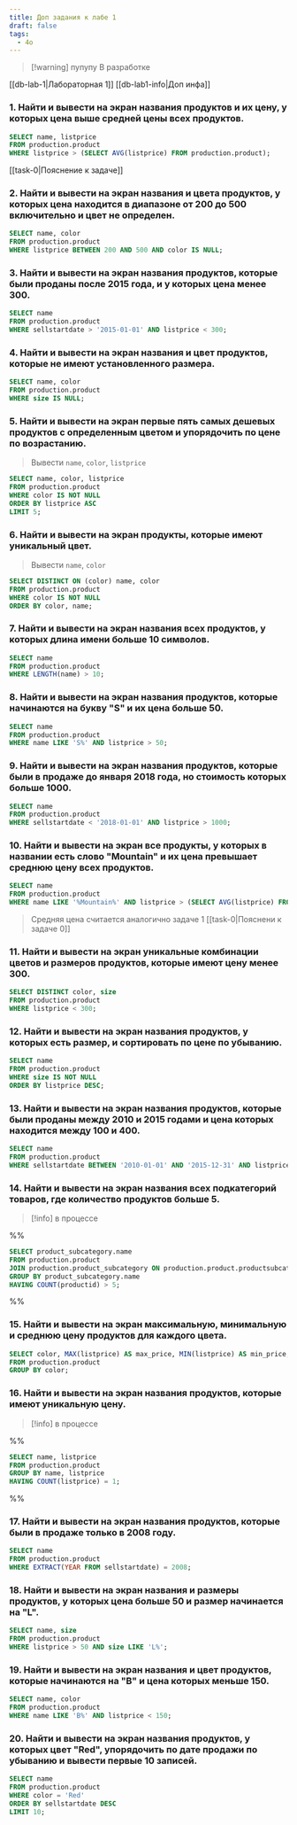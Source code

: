 ```yaml
---
title: Доп задания к лабе 1
draft: false
tags:
  - 4o
---
```


> [!warning] пупупу
> В разработке

[[db-lab-1|Лабораторная 1]]
[[db-lab1-info|Доп инфа]]

### 1. Найти и вывести на экран названия продуктов и их цену, у которых цена выше средней цены всех продуктов.

```sql
SELECT name, listprice
FROM production.product
WHERE listprice > (SELECT AVG(listprice) FROM production.product);
```
[[task-0|Пояснение к задаче]]

### 2. Найти и вывести на экран названия и цвета продуктов, у которых цена находится в диапазоне от 200 до 500 включительно и цвет не определен.

```sql
SELECT name, color
FROM production.product
WHERE listprice BETWEEN 200 AND 500 AND color IS NULL;
```

### 3. Найти и вывести на экран названия продуктов, которые были проданы после 2015 года, и у которых цена менее 300.

```sql
SELECT name
FROM production.product
WHERE sellstartdate > '2015-01-01' AND listprice < 300;
```

### 4. Найти и вывести на экран названия и цвет продуктов, которые не имеют установленного размера.

```sql
SELECT name, color
FROM production.product
WHERE size IS NULL;
```

### 5. Найти и вывести на экран первые пять самых дешевых продуктов с определенным цветом и упорядочить по цене по возрастанию.
> Вывести `name`, `color`, `listprice`

```sql
SELECT name, color, listprice
FROM production.product
WHERE color IS NOT NULL
ORDER BY listprice ASC
LIMIT 5;
```

### 6. Найти и вывести на экран продукты, которые имеют уникальный цвет.
> Вывести `name`, `color`

```sql
SELECT DISTINCT ON (color) name, color
FROM production.product
WHERE color IS NOT NULL
ORDER BY color, name;
```

### 7. Найти и вывести на экран названия всех продуктов, у которых длина имени больше 10 символов.

```sql
SELECT name
FROM production.product
WHERE LENGTH(name) > 10;
```

### 8. Найти и вывести на экран названия продуктов, которые начинаются на букву "S" и их цена больше 50.

```sql
SELECT name
FROM production.product
WHERE name LIKE 'S%' AND listprice > 50;
```

### 9. Найти и вывести на экран названия продуктов, которые были в продаже до января 2018 года, но стоимость которых больше 1000.

```sql
SELECT name
FROM production.product
WHERE sellstartdate < '2018-01-01' AND listprice > 1000;
```

### 10. Найти и вывести на экран все продукты, у которых в названии есть слово "Mountain" и их цена превышает среднюю цену всех продуктов.

```sql
SELECT name
FROM production.product
WHERE name LIKE '%Mountain%' AND listprice > (SELECT AVG(listprice) FROM production.product);
```
>Средняя цена считается аналогично задаче 1 [[task-0|Пояснени к задаче 0]]

### 11. Найти и вывести на экран уникальные комбинации цветов и размеров продуктов, которые имеют цену менее 300.

```sql
SELECT DISTINCT color, size
FROM production.product
WHERE listprice < 300;
```

### 12. Найти и вывести на экран названия продуктов, у которых есть размер, и сортировать по цене по убыванию.

```sql
SELECT name
FROM production.product
WHERE size IS NOT NULL
ORDER BY listprice DESC;
```

### 13. Найти и вывести на экран названия продуктов, которые были проданы между 2010 и 2015 годами и цена которых находится между 100 и 400.

```sql
SELECT name
FROM production.product
WHERE sellstartdate BETWEEN '2010-01-01' AND '2015-12-31' AND listprice BETWEEN 100 AND 400;
```

### 14. Найти и вывести на экран названия всех подкатегорий товаров, где количество продуктов больше 5.

> [!info] в процессе

%%
```sql
SELECT product_subcategory.name
FROM production.product
JOIN production.product_subcategory ON production.product.productsubcategoryid = production.product_subcategory.productsubcategoryid
GROUP BY product_subcategory.name
HAVING COUNT(productid) > 5;
```
%%

### 15. Найти и вывести на экран максимальную, минимальную и среднюю цену продуктов для каждого цвета.

```sql
SELECT color, MAX(listprice) AS max_price, MIN(listprice) AS min_price, AVG(listprice) AS avg_price
FROM production.product
GROUP BY color;
```

### 16. Найти и вывести на экран названия продуктов, которые имеют уникальную цену.

> [!info] в процессе

%%
```sql
SELECT name, listprice
FROM production.product
GROUP BY name, listprice
HAVING COUNT(listprice) = 1;
```
%%

### 17. Найти и вывести на экран названия продуктов, которые были в продаже только в 2008 году.

```sql
SELECT name
FROM production.product
WHERE EXTRACT(YEAR FROM sellstartdate) = 2008;
```

### 18. Найти и вывести на экран названия и размеры продуктов, у которых цена больше 50 и размер начинается на "L".

```sql
SELECT name, size
FROM production.product
WHERE listprice > 50 AND size LIKE 'L%';
```

### 19. Найти и вывести на экран названия и цвет продуктов, которые начинаются на "B" и цена которых меньше 150.

```sql
SELECT name, color
FROM production.product
WHERE name LIKE 'B%' AND listprice < 150;
```

### 20. Найти и вывести на экран названия продуктов, у которых цвет "Red", упорядочить по дате продажи по убыванию и вывести первые 10 записей.

```sql
SELECT name
FROM production.product
WHERE color = 'Red'
ORDER BY sellstartdate DESC
LIMIT 10;
```